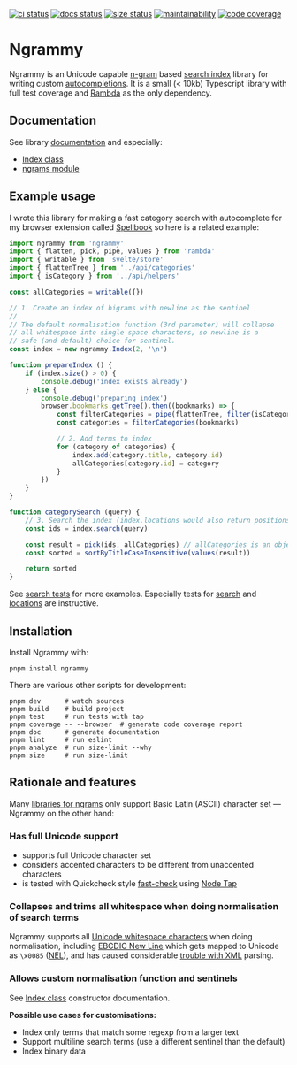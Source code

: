 <span>
<a href="https://github.com/peterhil/ngrammy/actions/workflows/main.yml">
<img alt="ci status" src="https://github.com/peterhil/ngrammy/workflows/CI/badge.svg"></a>
<a href="https://github.com/peterhil/ngrammy/actions/workflows/docs.yml">
<img alt="docs status" src="https://github.com/peterhil/ngrammy/workflows/Docs/badge.svg"></a>
<a href="https://github.com/peterhil/ngrammy/actions/workflows/size.yml">
<img alt="size status" src="https://github.com/peterhil/ngrammy/workflows/size/badge.svg"></a>
<a href="https://codeclimate.com/github/peterhil/ngrammy/maintainability">
<img alt="maintainability" src="https://api.codeclimate.com/v1/badges/46e067100c6bce035c84/maintainability"></a>
<a href="https://codeclimate.com/github/peterhil/ngrammy/test_coverage">
<img alt="code coverage" src="https://api.codeclimate.com/v1/badges/46e067100c6bce035c84/test_coverage"></a>
</span>

# Ngrammy

Ngrammy is an Unicode capable [n-gram] based [search index] library
for writing custom [autocompletions]. It is a small (< 10kb)
Typescript library with full test coverage and
[Rambda](https://selfrefactor.github.io/rambda/#/) as the only
dependency.

## Documentation

See library [documentation] and especially:

* [Index class]
* [ngrams module]

## Example usage

I wrote this library for making a fast category search with
autocomplete for my browser extension called
[Spellbook](https://github.com/peterhil/spellbook) so here is a
related example:

```javascript
import ngrammy from 'ngrammy'
import { flatten, pick, pipe, values } from 'rambda'
import { writable } from 'svelte/store'
import { flattenTree } from '../api/categories'
import { isCategory } from '../api/helpers'

const allCategories = writable({})

// 1. Create an index of bigrams with newline as the sentinel
//
// The default normalisation function (3rd parameter) will collapse
// all whitespace into single space characters, so newline is a
// safe (and default) choice for sentinel.
const index = new ngrammy.Index(2, '\n')

function prepareIndex () {
    if (index.size() > 0) {
        console.debug('index exists already')
    } else {
        console.debug('preparing index')
        browser.bookmarks.getTree().then((bookmarks) => {
            const filterCategories = pipe(flattenTree, filter(isCategory))
            const categories = filterCategories(bookmarks)

            // 2. Add terms to index
            for (category of categories) {
                index.add(category.title, category.id)
                allCategories[category.id] = category
            }
        })
    }
}

function categorySearch (query) {
    // 3. Search the index (index.locations would also return positions)
    const ids = index.search(query)

    const result = pick(ids, allCategories) // allCategories is an object
    const sorted = sortByTitleCaseInsensitive(values(result))

    return sorted
}
```

See [search tests](src/search.test.ts) for more examples. Especially
tests for [search](src/search.test.ts#L201) and
[locations](src/search.test.ts#L252) are instructive.

## Installation

Install Ngrammy with:

```
pnpm install ngrammy
```

There are various other scripts for development:

```
pnpm dev      # watch sources
pnpm build    # build project
pnpm test     # run tests with tap
pnpm coverage -- --browser  # generate code coverage report
pnpm doc      # generate documentation
pnpm lint     # run eslint
pnpm analyze  # run size-limit --why
pnpm size     # run size-limit
```

## Rationale and features

Many [libraries for ngrams] only support Basic Latin (ASCII) character
set — Ngrammy on the other hand:

### Has full Unicode support

* supports full Unicode character set
* considers accented characters to be different from unaccented characters
* is tested with Quickcheck style [fast-check] using [Node Tap]

### Collapses and trims all whitespace when doing normalisation of search terms

Ngrammy supports all [Unicode whitespace characters] when doing
normalisation, including [EBCDIC New Line] which gets mapped to
Unicode as `\x0085` ([NEL]), and has caused considerable [trouble with
XML] parsing.

### Allows custom normalisation function and sentinels

See [Index class] constructor documentation.

**Possible use cases for customisations:**

* Index only terms that match some regexp from a larger text
* Support multiline search terms (use a different sentinel than the default)
* Index binary data

[Index class]: https://peterhil.github.io/ngrammy/classes/search.Index.html
[documentation]: https://peterhil.github.io/ngrammy/
[ngrams module]: https://peterhil.github.io/ngrammy/modules/ngram.html

[EBCDIC New Line]: https://en.wikipedia.org/wiki/EBCDIC#NL
[NEL]: https://en.wikipedia.org/wiki/Newline#Unicode
[Unicode whitespace characters]: https://en.wikipedia.org/wiki/Whitespace_character#Unicode
[autocompletions]: https://en.wikipedia.org/wiki/Autocomplete
[n-gram]: https://en.wikipedia.org/wiki/N-gram
[search index]: https://en.wikipedia.org/wiki/Search_engine_indexing#Index_data_structures
[trouble with XML]: https://www.w3.org/TR/newline/

[Node Tap]: https://node-tap.org/
[fast-check]: https://dubzzz.github.io/fast-check.github.com/
[libraries for ngrams]: https://www.npmjs.com/search?q=ngram
